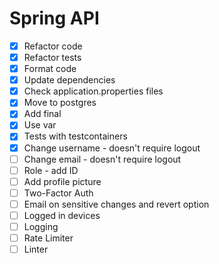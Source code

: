 # Spring API
- [x] Refactor code
- [x] Refactor tests
- [x] Format code
- [x] Update dependencies
- [x] Check application.properties files
- [x] Move to postgres
- [x] Add final
- [x] Use var
- [x] Tests with testcontainers
- [x] Change username - doesn't require logout
- [ ] Change email - doesn't require logout
- [ ] Role - add ID
- [ ] Add profile picture
- [ ] Two-Factor Auth
- [ ] Email on sensitive changes and revert option
- [ ] Logged in devices
- [ ] Logging
- [ ] Rate Limiter
- [ ] Linter

